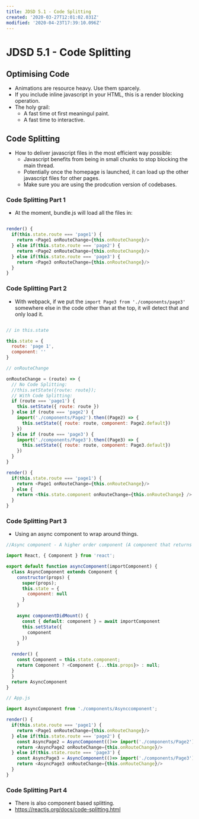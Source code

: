 ```yaml
---
title: JDSD 5.1 - Code Splitting
created: '2020-03-27T12:01:02.031Z'
modified: '2020-04-23T17:39:10.096Z'
---
```


# JDSD 5.1 - Code Splitting

## Optimising Code

* Animations are resource heavy. Use them sparcely.
* If you include inline javascript in your HTML, this is a render blocking operation.
* The holy grail:
  * A fast time ot first meaningul paint.
  * A fast time to interactive.

## Code Splitting

* How to deliver javascript files in the most efficient way possible:
  * Javascript benefits from being in small chunks to stop blocking the main thread.
  * Potentially once the homepage is launched, it can load up the other javascript files for other pages.
  * Make sure you are using the prodcution version of codebases.

### Code Splitting Part 1

* At the moment, bundle.js will load all the files in:

```javascript

render() {
  if(this.state.route === 'page1') {
    return <Page1 onRouteChange={this.onRouteChange}/>
  } else if(this.state.route === 'page2') {
    return <Page2 onRouteChange={this.onRouteChange}/>
  } else if(this.state.route === 'page3') {
    return <Page3 onRouteChange={this.onRouteChange}/>
  }
}

```

### Code Splitting Part 2

* With webpack, if we put the `import Page3 from './components/page3'` somewhere else in the code other than at the top, it will detect that and only load it.

```javascript

// in this.state

this.state = {
  route: 'page 1',
  component: ''
}

// onRouteChange

onRouteChange = (route) => {
  // No Code Splitting:
  //this.setState({route: route});
  // With Code Splitting:
  if (route === 'page1') {
    this.setState({ route: route })
  } else if (route === 'page2') {
    import('./components/Page2').then((Page2) => {
      this.setState({ route: route, component: Page2.default})
    })
  } else if (route === 'page3') {
    import('./components/Page3').then((Page3) => {
      this.setState({ route: route, component: Page3.default})
    })
  }
}

render() {
  if(this.state.route === 'page1') {
    return <Page1 onRouteChange={this.onRouteChange}/>
  } else {
    return <this.state.component onRouteChange={this.onRouteChange} />
  }
}

```

### Code Splitting Part 3

* Using an async component to wrap around things.


```javascript
//Async component - A higher order component (A component that returns another component)

import React, { Component } from 'react';

export default function asyncComponent(importComponent) {
  class AsyncComponent extends Component {
    constructor(props) {
      super(props);
      this.state = {
        component: null
      }
    }

    async componentDidMount() {
      const { default: component } = await importComponent
      this.setState({
        component
      })
    }

  render() {
    const Component = this.state.component;
    return Component ? <Component {...this.props}> : null;
  }
  }
  return AsyncComponent
}

// App.js

import AsyncComponent from './components/Asynccomponent';

render() {
  if(this.state.route === 'page1') {
    return <Page1 onRouteChange={this.onRouteChange}/>
  } else if(this.state.route === 'page2') {
    const AsyncPage2 = AsyncComponent(()=> import('./components/Page2'));
    return <AsyncPage2 onRouteChange={this.onRouteChange}/>
  } else if(this.state.route === 'page3') {
    const AsyncPage3 = AsyncComponent(()=> import('./components/Page3'));
    return <AsyncPage3 onRouteChange={this.onRouteChange}/>
  }
}

```

### Code Splitting Part 4

* There is also component based splitting.
* https://reactjs.org/docs/code-splitting.html
